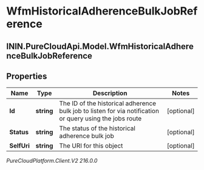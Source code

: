 # WfmHistoricalAdherenceBulkJobReference

## ININ.PureCloudApi.Model.WfmHistoricalAdherenceBulkJobReference

## Properties

|Name | Type | Description | Notes|
|------------ | ------------- | ------------- | -------------|
| **Id** | **string** | The ID of the historical adherence bulk job to listen for via notification or query using the jobs route | [optional] |
| **Status** | **string** | The status of the historical adherence bulk job | [optional] |
| **SelfUri** | **string** | The URI for this object | [optional] |



_PureCloudPlatform.Client.V2 216.0.0_
